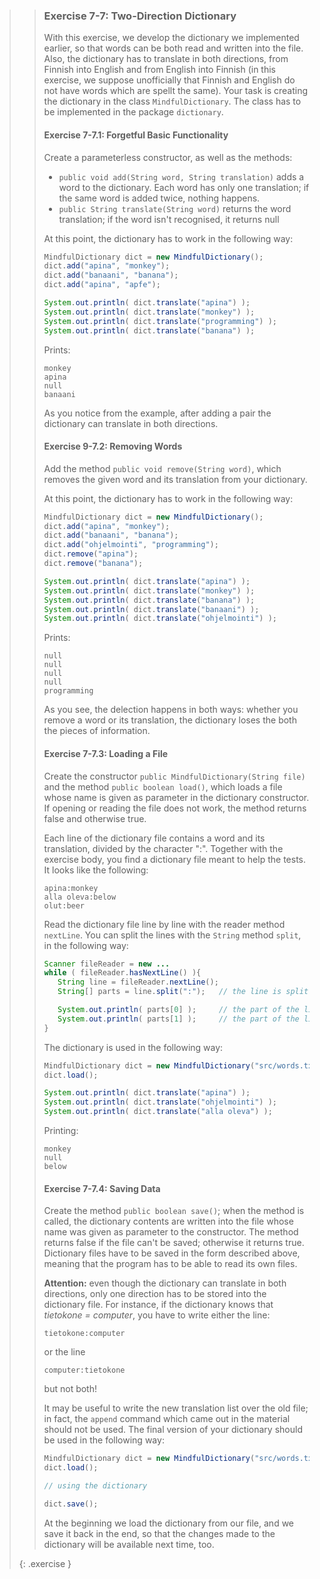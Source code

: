 >> ### Exercise 7-7: Two-Direction Dictionary
>>
>>With this exercise, we develop the dictionary we implemented earlier, so that words can be both read and written into the file. Also, the dictionary has to translate in both directions, from Finnish into English and from English into Finnish (in this exercise, we suppose unofficially that Finnish and English do not have words which are spellt the same). Your task is creating the dictionary in the class `MindfulDictionary`. The class has to be implemented in the package `dictionary`.
>>
>>#### Exercise 7-7.1: Forgetful Basic Functionality
>>
>>Create a parameterless constructor, as well as the methods:
>>
>>* `public void add(String word, String translation)` adds a word to the dictionary. Each word has only one translation; if the same word is added twice, nothing happens.
>>* `public String translate(String word)` returns the word translation; if the word isn't recognised, it returns null
>>
>>At this point, the dictionary has to work in the following way:
>>
>>```java
>>MindfulDictionary dict = new MindfulDictionary();
>>dict.add("apina", "monkey");
>>dict.add("banaani", "banana");
>>dict.add("apina", "apfe");
>>
>>System.out.println( dict.translate("apina") );
>>System.out.println( dict.translate("monkey") );
>>System.out.println( dict.translate("programming") );
>>System.out.println( dict.translate("banana") );
>>```
>>
>>Prints:
>>
>>```output
>>monkey
>>apina
>>null
>>banaani
>>```
>>
>>As you notice from the example, after adding a pair the dictionary can translate in both directions.
>>
>>#### Exercise 9-7.2: Removing Words
>>
>>Add the method `public void remove(String word)`, which removes the given word and its translation from your dictionary.
>>
>>At this point, the dictionary has to work in the following way:
>>
>>```java
>>MindfulDictionary dict = new MindfulDictionary();
>>dict.add("apina", "monkey");
>>dict.add("banaani", "banana");
>>dict.add("ohjelmointi", "programming");
>>dict.remove("apina");
>>dict.remove("banana");
>>
>>System.out.println( dict.translate("apina") );
>>System.out.println( dict.translate("monkey") );
>>System.out.println( dict.translate("banana") );
>>System.out.println( dict.translate("banaani") );
>>System.out.println( dict.translate("ohjelmointi") );
>>```
>>
>>Prints:
>>
>>```output
>>null
>>null
>>null
>>null
>>programming
>>``` 
>>
>>As you see, the delection happens in both ways: whether you remove a word or its translation, the dictionary loses the both the pieces of information.
>>
>>#### Exercise 7-7.3: Loading a File
>>
>>Create the constructor `public MindfulDictionary(String file)` and the method `public boolean load()`, which loads a file whose name is given as parameter in the dictionary constructor. If opening or reading the file does not work, the method returns false and otherwise true.
>>
>>Each line of the dictionary file contains a word and its translation, divided by the character ":". Together with the exercise body, you find a dictionary file meant to help the tests. It looks like the following:
>>
>>```output
>>apina:monkey
>>alla oleva:below
>>olut:beer
>>```
>>
>>Read the dictionary file line by line with the reader method `nextLine`. You can split the lines with the `String` method `split`, in the following way:
>>
>>```java
>>Scanner fileReader = new ...
>>while ( fileReader.hasNextLine() ){
>>    String line = fileReader.nextLine();
>>    String[] parts = line.split(":");   // the line is split at :
>>
>>    System.out.println( parts[0] );     // the part of the line before :
>>    System.out.println( parts[1] );     // the part of the line after :
>>}
>>```
>>
>>The dictionary is used in the following way:
>>
>>```java
>>MindfulDictionary dict = new MindfulDictionary("src/words.txt");
>>dict.load();
>>
>>System.out.println( dict.translate("apina") );
>>System.out.println( dict.translate("ohjelmointi") );
>>System.out.println( dict.translate("alla oleva") );
>>```
>>
>>Printing:
>>
>>```output
>>monkey
>>null
>>below
>>```
>>
>>#### Exercise 7-7.4: Saving Data
>>
>>Create the method `public boolean save()`; when the method is called, the dictionary contents are written into the file whose name was given as parameter to the constructor. The method returns false if the file can't be saved; otherwise it returns true. Dictionary files have to be saved in the form described above, meaning that the program has to be able to read its own files.
>>
>>**Attention:** even though the dictionary can translate in both directions, only one direction has to be stored into the dictionary file. For instance, if the dictionary knows that *tietokone = computer*, you have to write either the line:
>>
>>```output
>>tietokone:computer
>>```
>>
>>or the line
>>
>>```output
>>computer:tietokone
>>```
>>
>>but not both!
>>
>>It may be useful to write the new translation list over the old file; in fact, the `append` command which came out in the material should not be used.
>>The final version of your dictionary should be used in the following way:
>>
>>```java
>>MindfulDictionary dict = new MindfulDictionary("src/words.txt");
>>dict.load();
>>
>>// using the dictionary
>>
>>dict.save();
>>```
>>
>>At the beginning we load the dictionary from our file, and we save it back in the end, so that the changes made to the dictionary will be available next time, too.
>>
>{: .exercise }